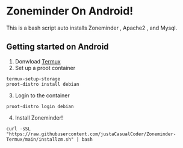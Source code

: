 # Zoneminder On Android!
This is a bash script auto installs Zoneminder , Apache2 , and Mysql. 
## Getting started on Android
1. Donwload [Termux](https://f-droid.org/en/packages/com.termux/)
2. Set up a proot container 
```
termux-setup-storage
proot-distro install debian
```
3. Login to the container
```
proot-distro login debian
```
4. Install Zoneminder!
```
curl -sSL "https://raw.githubusercontent.com/justaCasualCoder/Zoneminder-Termux/main/installzm.sh" | bash
```
